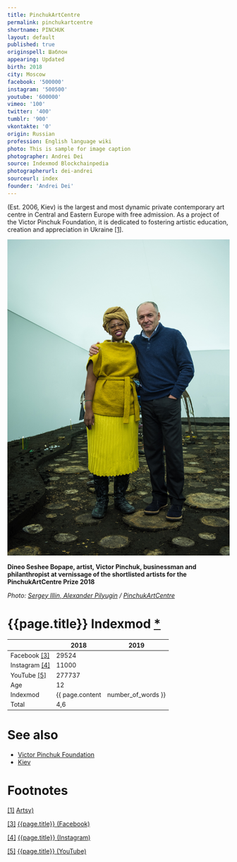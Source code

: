 ```yaml
---
title: PinchukArtCentre
permalink: pinchukartcentre
shortname: PINCHUK
layout: default
published: true
originspell: Шаблон
appearing: Updated
birth: 2018
city: Moscow
facebook: '500000'
instagram: '500500'
youtube: '600000'
vimeo: '100'
twitter: '400'
tumblr: '900'
vkontakte: '0'
origin: Russian
profession: English language wiki
photo: This is sample for image caption
photographer: Andrei Dei
source: Indexmod Blockchainpedia
photographerurl: dei-andrei
sourceurl: index
founder: 'Andrei Dei'
---
```


(Est. 2006, Kiev) is the largest and most dynamic private contemporary art centre in Central and Eastern Europe with free admission. As a project of the Victor Pinchuk Foundation, it is dedicated to fostering artistic education, creation and appreciation in Ukraine <span id="a1">[\[1\]](#f1)</span>.

![](/images/ILS_5036.jpg)

**Dineo Seshee Bopape, artist, Victor Pinchuk, businessman and philanthropist at vernissage of the shortlisted artists for the PinchukArtCentre Prize 2018**

*Photo: [Sergey Illin, Alexander Pilyugin](http://pinchukartcentre.org/en/photo_and_video/photo/32147) / [PinchukArtCentre](http://pinchukartcentre.org/en/photo_and_video/photo/32147)*

# {{page.title}} Indexmod [*](indexmod)

||2018|2019|
|-|-|-|
|Facebook <span id="a3">[\[3\]](#f3)</span>|29524||
|Instagram <span id="a4">[\[4\]](#f4)</span>|11000||
|YouTube <span id="a5">[\[5\]](#f5)</span>|277737||
|Age|12||
|Indexmod|{{ page.content | number_of_words }}||
|Total|4,6||

# See also

+ [Victor Pinchuk Foundation](victor-pinchuk-foundation)
+ [Kiev](kiev)

# Footnotes

[[1]](#a1) <span id="f1"></span> [Artsy)](https://www.artsy.net/pinchukartcentre/overview)

[[3]](#a3) <span id="f3"></span> [{{page.title}} (Facebook)](https://www.facebook.com/pg/PinchukArtCentre/community/?ref=page_internal)

[[4]](#a4) <span id="f4"></span> [{{page.title}} (Instagram)](https://www.instagram.com/pinchukartcentre/)

[[5]](#a5) <span id="f5"></span> [{{page.title}} (YouTube)](https://www.youtube.com/user/ThePinchukArtCentre/about)

